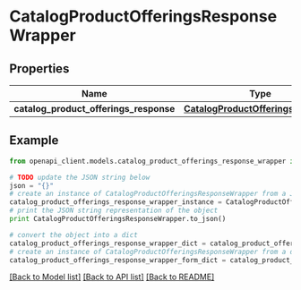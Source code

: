 # CatalogProductOfferingsResponseWrapper


## Properties
Name | Type | Description | Notes
------------ | ------------- | ------------- | -------------
**catalog_product_offerings_response** | [**CatalogProductOfferingsResponse**](CatalogProductOfferingsResponse.md) |  | [optional] 

## Example

```python
from openapi_client.models.catalog_product_offerings_response_wrapper import CatalogProductOfferingsResponseWrapper

# TODO update the JSON string below
json = "{}"
# create an instance of CatalogProductOfferingsResponseWrapper from a JSON string
catalog_product_offerings_response_wrapper_instance = CatalogProductOfferingsResponseWrapper.from_json(json)
# print the JSON string representation of the object
print CatalogProductOfferingsResponseWrapper.to_json()

# convert the object into a dict
catalog_product_offerings_response_wrapper_dict = catalog_product_offerings_response_wrapper_instance.to_dict()
# create an instance of CatalogProductOfferingsResponseWrapper from a dict
catalog_product_offerings_response_wrapper_form_dict = catalog_product_offerings_response_wrapper.from_dict(catalog_product_offerings_response_wrapper_dict)
```
[[Back to Model list]](../README.md#documentation-for-models) [[Back to API list]](../README.md#documentation-for-api-endpoints) [[Back to README]](../README.md)



